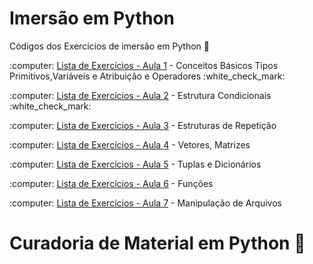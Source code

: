 # Imersão em Python 
Códigos dos Exercícios de imersão em  Python :page_with_curl:
<p>:computer: <a href="https://github.com/tatycalixto/imersao-python/blob/main/Lista_de_Exercicio_01.ipynb"> Lista de Exercícios - Aula 1</a> - Conceitos Básicos Tipos Primitivos,Variáveis e Atribuição e Operadores :white_check_mark:</p>
<p>:computer: <a href="https://github.com/tatycalixto/imersao-python/blob/main/Lista_de_Exercicio_02.ipynb"> Lista de Exercícios - Aula 2</a> - Estrutura Condicionais :white_check_mark:</p>
<p>:computer: <a href="#"> Lista de Exercícios - Aula 3</a> - Estruturas de Repetição</p>
<p>:computer: <a href="#"> Lista de Exercícios - Aula 4</a> - Vetores, Matrizes</p>
<p>:computer: <a href="#"> Lista de Exercícios - Aula 5</a> - Tuplas e Dicionários</p>
<p>:computer: <a href="#"> Lista de Exercícios - Aula 6</a> - Funções</p>
<p>:computer: <a href="#"> Lista de Exercícios - Aula 7</a> - Manipulação de Arquivos</p>

# Curadoria de Material em Python :snake:
